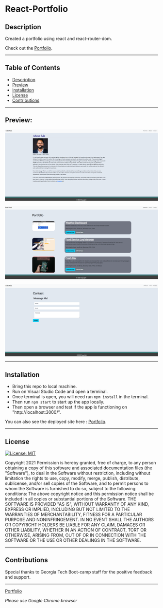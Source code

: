 # React-Portfolio

## Description
  Created a portfolio using react and react-router-dom. 
  
  
  Check out the [Portfolio](https://spatel134.github.io/react-portfolio/).     

---
  ## Table of Contents
* [Description](#Description)
* [Preview](#Preview)
* [Installation](#installation)
* [License](#license)
* [Contributions](#contributions)


---


## Preview: 
![About-page](./src/assets/img/about-page.png)

![Portfolio-page](./src/assets/img/portfolio-page.png)

![Contact-page](./src/assets/img/contact-page.png)




---
## Installation
 - Bring this repo to local machine. 
 - Run on Visual Studio Code and open a terminal. 
 - Once terminal is open, you will need run `npm install` in the terminal. 
 - Then run `npm start` to start up the app locally.  
 - Then open a browser and test if the app is functioning on "http://localhost:3000/". 
 
 You can also see the deployed site here : [Portfolio](https://spatel134.github.io/react-portfolio/).  

---

## License  

[![License: MIT](https://img.shields.io/badge/License-MIT-yellow.svg)](https://opensource.org/licenses/MIT)

Copyright 2021
Permission is hereby granted, free of charge, to any person obtaining a copy of this software and associated documentation files (the "Software"), to deal in the Software without restriction, including without limitation the rights to use, copy, modify, merge, publish, distribute, sublicense, and/or sell copies of the Software, and to permit persons to whom the Software is furnished to do so, subject to the following conditions:
The above copyright notice and this permission notice shall be included in all copies or substantial portions of the Software.
THE SOFTWARE IS PROVIDED "AS IS", WITHOUT WARRANTY OF ANY KIND, EXPRESS OR IMPLIED, INCLUDING BUT NOT LIMITED TO THE WARRANTIES OF MERCHANTABILITY, FITNESS FOR A PARTICULAR PURPOSE AND NONINFRINGEMENT. IN NO EVENT SHALL THE AUTHORS OR COPYRIGHT HOLDERS BE LIABLE FOR ANY CLAIM, DAMAGES OR OTHER LIABILITY, WHETHER IN AN ACTION OF CONTRACT, TORT OR OTHERWISE, ARISING FROM, OUT OF OR IN CONNECTION WITH THE SOFTWARE OR THE USE OR OTHER DEALINGS IN THE SOFTWARE.

---
## Contributions
Special thanks to Georgia Tech Boot-camp staff for the positive feedback and support. 


---

[Portfolio](https://spatel134.github.io/react-portfolio/)

 *Please use Google Chrome browser*

